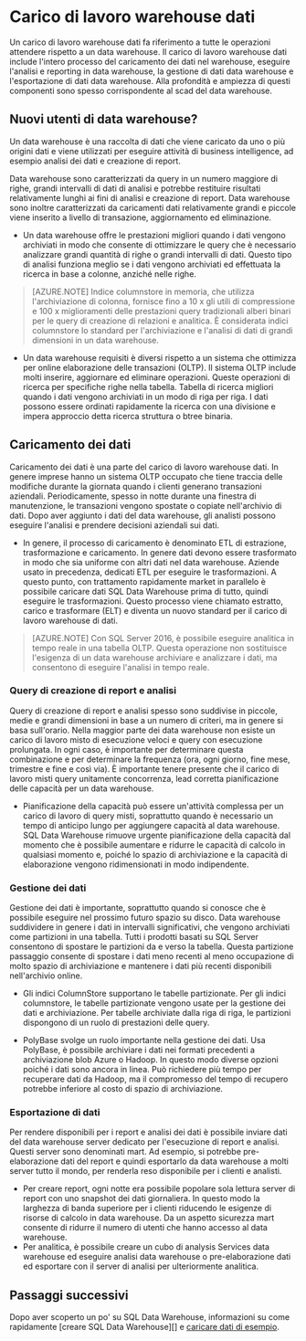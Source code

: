 <properties
   pageTitle="Carico di lavoro warehouse dati"
   description="La flessibilità del SQL Data Warehouse consente di ingrandimento, ridurre o sospendere grande potenza utilizzando una scala di slittamento warehouse delle unità di dati (DWUs). Questo articolo illustra le metriche di magazzino dati e le relazioni DWUs. "
   services="sql-data-warehouse"
   documentationCenter="NA"
   authors="barbkess"
   manager="barbkess"
   editor=""/>

<tags
   ms.service="sql-data-warehouse"
   ms.devlang="NA"
   ms.topic="article"
   ms.tgt_pltfrm="NA"
   ms.workload="data-services"
   ms.date="07/25/2016"
   ms.author="barbkess;mausher;jrj;sonyama"/>


# <a name="data-warehouse-workload"></a>Carico di lavoro warehouse dati
Un carico di lavoro warehouse dati fa riferimento a tutte le operazioni attendere rispetto a un data warehouse. Il carico di lavoro warehouse dati include l'intero processo del caricamento dei dati nel warehouse, eseguire l'analisi e reporting in data warehouse, la gestione di dati data warehouse e l'esportazione di dati data warehouse. Alla profondità e ampiezza di questi componenti sono spesso corrispondente al scad del data warehouse.


## <a name="new-to-data-warehousing"></a>Nuovi utenti di data warehouse?
Un data warehouse è una raccolta di dati che viene caricato da uno o più origini dati e viene utilizzati per eseguire attività di business intelligence, ad esempio analisi dei dati e creazione di report.

Data warehouse sono caratterizzati da query in un numero maggiore di righe, grandi intervalli di dati di analisi e potrebbe restituire risultati relativamente lunghi ai fini di analisi e creazione di report. Data warehouse sono inoltre caratterizzati da caricamenti dati relativamente grandi e piccole viene inserito a livello di transazione, aggiornamento ed eliminazione.

- Un data warehouse offre le prestazioni migliori quando i dati vengono archiviati in modo che consente di ottimizzare le query che è necessario analizzare grandi quantità di righe o grandi intervalli di dati. Questo tipo di analisi funziona meglio se i dati vengono archiviati ed effettuata la ricerca in base a colonne, anziché nelle righe.

>[AZURE.NOTE] Indice columnstore in memoria, che utilizza l'archiviazione di colonna, fornisce fino a 10 x gli utili di compressione e 100 x miglioramenti delle prestazioni query tradizionali alberi binari per le query di creazione di relazioni e analitica. È considerata indici columnstore lo standard per l'archiviazione e l'analisi di dati di grandi dimensioni in un data warehouse.

- Un data warehouse requisiti è diversi rispetto a un sistema che ottimizza per online elaborazione delle transazioni (OLTP). Il sistema OLTP include molti inserire, aggiornare ed eliminare operazioni. Queste operazioni di ricerca per specifiche righe nella tabella. Tabella di ricerca migliori quando i dati vengono archiviati in un modo di riga per riga. I dati possono essere ordinati rapidamente la ricerca con una divisione e impera approccio detta ricerca struttura o btree binaria.


## <a name="data-loading"></a>Caricamento dei dati
Caricamento dei dati è una parte del carico di lavoro warehouse dati. In genere imprese hanno un sistema OLTP occupato che tiene traccia delle modifiche durante la giornata quando i clienti generano transazioni aziendali. Periodicamente, spesso in notte durante una finestra di manutenzione, le transazioni vengono spostate o copiate nell'archivio di dati. Dopo aver aggiunto i dati del data warehouse, gli analisti possono eseguire l'analisi e prendere decisioni aziendali sui dati.

- In genere, il processo di caricamento è denominato ETL di estrazione, trasformazione e caricamento. In genere dati devono essere trasformato in modo che sia uniforme con altri dati nel data warehouse. Aziende usato in precedenza, dedicati ETL per eseguire le trasformazioni. A questo punto, con trattamento rapidamente market in parallelo è possibile caricare dati SQL Data Warehouse prima di tutto, quindi eseguire le trasformazioni. Questo processo viene chiamato estratto, carico e trasformare (ELT) e diventa un nuovo standard per il carico di lavoro warehouse di dati.

> [AZURE.NOTE] Con SQL Server 2016, è possibile eseguire analitica in tempo reale in una tabella OLTP. Questa operazione non sostituisce l'esigenza di un data warehouse archiviare e analizzare i dati, ma consentono di eseguire l'analisi in tempo reale.

### <a name="reporting-and-analysis-queries"></a>Query di creazione di report e analisi
Query di creazione di report e analisi spesso sono suddivise in piccole, medie e grandi dimensioni in base a un numero di criteri, ma in genere si basa sull'orario. Nella maggior parte dei data warehouse non esiste un carico di lavoro misto di esecuzione veloci e query con esecuzione prolungata. In ogni caso, è importante per determinare questa combinazione e per determinare la frequenza (ora, ogni giorno, fine mese, trimestre e fine e così via). È importante tenere presente che il carico di lavoro misti query unitamente concorrenza, lead corretta pianificazione delle capacità per un data warehouse.

- Pianificazione della capacità può essere un'attività complessa per un carico di lavoro di query misti, soprattutto quando è necessario un tempo di anticipo lungo per aggiungere capacità al data warehouse. SQL Data Warehouse rimuove urgente pianificazione della capacità dal momento che è possibile aumentare e ridurre le capacità di calcolo in qualsiasi momento e, poiché lo spazio di archiviazione e la capacità di elaborazione vengono ridimensionati in modo indipendente.

### <a name="data-management"></a>Gestione dei dati
Gestione dei dati è importante, soprattutto quando si conosce che è possibile eseguire nel prossimo futuro spazio su disco. Data warehouse suddividere in genere i dati in intervalli significativi, che vengono archiviati come partizioni in una tabella. Tutti i prodotti basati su SQL Server consentono di spostare le partizioni da e verso la tabella. Questa partizione passaggio consente di spostare i dati meno recenti al meno occupazione di molto spazio di archiviazione e mantenere i dati più recenti disponibili nell'archivio online.

- Gli indici ColumnStore supportano le tabelle partizionate. Per gli indici columnstore, le tabelle partizionate vengono usate per la gestione dei dati e archiviazione. Per tabelle archiviate dalla riga di riga, le partizioni dispongono di un ruolo di prestazioni delle query.  

- PolyBase svolge un ruolo importante nella gestione dei dati. Usa PolyBase, è possibile archiviare i dati nei formati precedenti a archiviazione blob Azure o Hadoop.  In questo modo diverse opzioni poiché i dati sono ancora in linea.  Può richiedere più tempo per recuperare dati da Hadoop, ma il compromesso del tempo di recupero potrebbe inferiore al costo di spazio di archiviazione.

### <a name="exporting-data"></a>Esportazione di dati
Per rendere disponibili per i report e analisi dei dati è possibile inviare dati del data warehouse server dedicato per l'esecuzione di report e analisi. Questi server sono denominati mart. Ad esempio, si potrebbe pre-elaborazione dati del report e quindi esportarlo da data warehouse a molti server tutto il mondo, per renderla reso disponibile per i clienti e analisti.

- Per creare report, ogni notte era possibile popolare sola lettura server di report con uno snapshot dei dati giornaliera. In questo modo la larghezza di banda superiore per i clienti riducendo le esigenze di risorse di calcolo in data warehouse. Da un aspetto sicurezza mart consente di ridurre il numero di utenti che hanno accesso al data warehouse.
- Per analitica, è possibile creare un cubo di analysis Services data warehouse ed eseguire analisi data warehouse o pre-elaborazione dati ed esportare con il server di analisi per ulteriormente analitica.

## <a name="next-steps"></a>Passaggi successivi
Dopo aver scoperto un po' su SQL Data Warehouse, informazioni su come rapidamente [creare SQL Data Warehouse][] e [caricare dati di esempio][].

<!--Image references-->

<!--Article references-->
[caricare dati di esempio]: ./sql-data-warehouse-load-sample-databases.md
[creare un Data Warehouse SQL]: ./sql-data-warehouse-get-started-provision.md

<!--MSDN references-->

<!--Other web references-->
